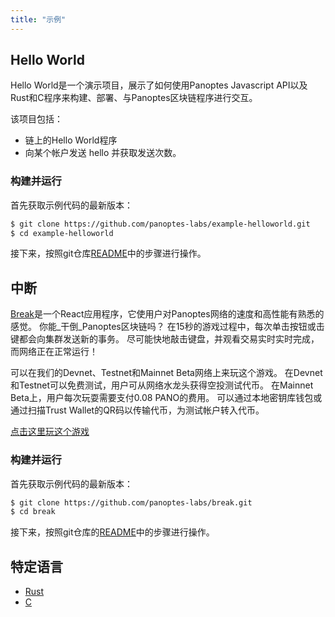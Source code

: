 ```yaml
---
title: "示例"
---
```



## Hello World

Hello World是一个演示项目，展示了如何使用Panoptes Javascript API以及Rust和C程序来构建、部署、与Panoptes区块链程序进行交互。

该项目包括：
 - 链上的Hello World程序
 - 向某个帐户发送 hello 并获取发送次数。

### 构建并运行

首先获取示例代码的最新版本：

```bash
$ git clone https://github.com/panoptes-labs/example-helloworld.git
$ cd example-helloworld
```

接下来，按照git仓库[README](https://github.com/panoptes-labs/example-helloworld/blob/master/README.md)中的步骤进行操作。


## 中断

[Break](https://break.panoptes.com/)是一个React应用程序，它使用户对Panoptes网络的速度和高性能有熟悉的感觉。 你能_干倒_Panoptes区块链吗？ 在15秒的游戏过程中，每次单击按钮或击键都会向集群发送新的事务。 尽可能快地敲击键盘，并观看交易实时实时完成，而网络正在正常运行！

可以在我们的Devnet、Testnet和Mainnet Beta网络上来玩这个游戏。 在Devnet和Testnet可以免费测试，用户可从网络水龙头获得空投测试代币。 在Mainnet Beta上，用户每次玩耍需要支付0.08 PANO的费用。 可以通过本地密钥库钱包或通过扫描Trust Wallet的QR码以传输代币，为测试帐户转入代币。

[点击这里玩这个游戏](https://break.panoptes.com/)

### 构建并运行

首先获取示例代码的最新版本：

```bash
$ git clone https://github.com/panoptes-labs/break.git
$ cd break
```

接下来，按照git仓库的[README](https://github.com/panoptes-labs/break/blob/master/README.md)中的步骤进行操作。

## 特定语言

- [Rust](developing-rust.md#examples)
- [C](developing-c.md#examples)
